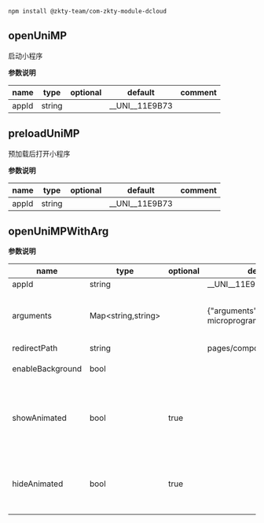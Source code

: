 
``` bash
npm install @zkty-team/com-zkty-module-dcloud
```



## openUniMP

 启动小程序

	
**参数说明**

| name                        | type      | optional | default   | comment  |
| --------------------------- | --------- | -------- | --------- |--------- |
| appId | string |  | __UNI__11E9B73 |  |


## preloadUniMP

 预加载后打开小程序

	
**参数说明**

| name                        | type      | optional | default   | comment  |
| --------------------------- | --------- | -------- | --------- |--------- |
| appId | string |  | __UNI__11E9B73 |  |


## openUniMPWithArg



	
**参数说明**

| name                        | type      | optional | default   | comment  |
| --------------------------- | --------- | -------- | --------- |--------- |
| appId | string |  | __UNI__11E9B73 |  |
| arguments | Map\<string,string\> |  | {"arguments":"Hello uni microprogram"} | 配置启动小程序时传递的参数 |
| redirectPath | string |  | pages/component/view/view |  路径 |
| enableBackground | bool |  |  |  开启后台运行 |
| showAnimated | bool | true |  | 是否开启 show 小程序时的动画效果 默认：true |
| hideAnimated | bool | true |  | 是否开启 hide 时的动画效果 默认：true |

    
